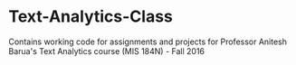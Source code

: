 # Text-Analytics-Class
Contains working code for assignments and projects for Professor Anitesh Barua's Text Analytics course (MIS 184N) - Fall 2016
